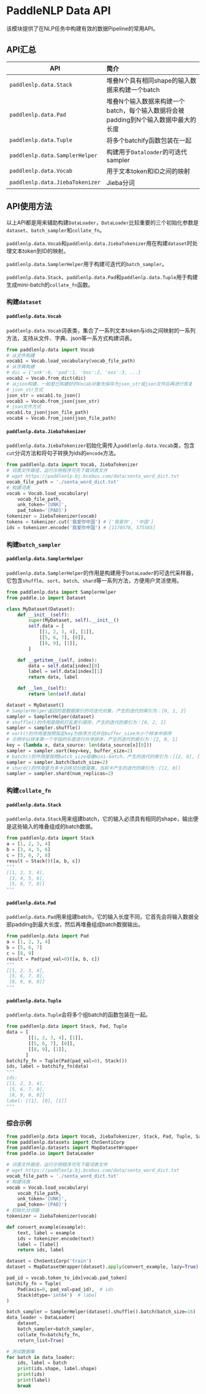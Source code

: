 # PaddleNLP Data API

该模块提供了在NLP任务中构建有效的数据Pipeline的常用API。

## API汇总

| API                             | 简介                                       |
| ------------------------------- | :----------------------------------------- |
| `paddlenlp.data.Stack`          | 堆叠N个具有相同shape的输入数据来构建一个batch |
| `paddlenlp.data.Pad`            | 堆叠N个输入数据来构建一个batch，每个输入数据将会被padding到N个输入数据中最大的长度 |
| `paddlenlp.data.Tuple`          | 将多个batchify函数包装在一起 |
| `paddlenlp.data.SamplerHelper`  | 构建用于`Dataloader`的可迭代sampler |
| `paddlenlp.data.Vocab`          | 用于文本token和ID之间的映射 |
| `paddlenlp.data.JiebaTokenizer` | Jieba分词 |

## API使用方法

以上API都是用来辅助构建`DataLoader`，`DataLoader`比较重要的三个初始化参数是`dataset`、`batch_sampler`和`collate_fn`。

`paddlenlp.data.Vocab`和`paddlenlp.data.JiebaTokenizer`用在构建`dataset`时处理文本token到ID的映射。

`paddlenlp.data.SamplerHelper`用于构建可迭代的`batch_sampler`。

`paddlenlp.data.Stack`、`paddlenlp.data.Pad`和`paddlenlp.data.Tuple`用于构建生成mini-batch的`collate_fn`函数。

### 构建`dataset`

#### `paddlenlp.data.Vocab`

`paddlenlp.data.Vocab`词表类，集合了一系列文本token与ids之间映射的一系列方法，支持从文件、字典、json等一系方式构建词表。

```python
from paddlenlp.data import Vocab
# 从文件构建
vocab1 = Vocab.load_vocabulary(vocab_file_path)
# 从字典构建
# dic = {'unk':0, 'pad':1, 'bos':2, 'eos':3, ...}
vocab2 = Vocab.from_dict(dic)
# 从json构建，一般是已构建好的Vocab对象先保存为json_str或json文件后再进行恢复
# json_str方式
json_str = vocab1.to_json()
vocab3 = Vocab.from_json(json_str)
# json文件方式
vocab1.to_json(json_file_path)
vocab4 = Vocab.from_json(json_file_path)
```

#### `paddlenlp.data.JiebaTokenizer`

`paddlenlp.data.JiebaTokenizer`初始化需传入`paddlenlp.data.Vocab`类，包含`cut`分词方法和将句子转换为ids的`encode`方法。

```python
from paddlenlp.data import Vocab, JiebaTokenizer
# 词表文件路径，运行示例程序可先下载词表文件
# wget https://paddlenlp.bj.bcebos.com/data/senta_word_dict.txt
vocab_file_path = './senta_word_dict.txt'
# 构建词表
vocab = Vocab.load_vocabulary(
    vocab_file_path,
    unk_token='[UNK]',
    pad_token='[PAD]')
tokenizer = JiebaTokenizer(vocab)
tokens = tokenizer.cut('我爱你中国') # ['我爱你', '中国']
ids = tokenizer.encode('我爱你中国') # [1170578, 575565]
```

### 构建`batch_sampler`

#### `paddlenlp.data.SamplerHelper`

`paddlenlp.data.SamplerHelper`的作用是构建用于`DataLoader`的可迭代采样器，它包含`shuffle`、`sort`、`batch`、`shard`等一系列方法，方便用户灵活使用。

```python
from paddlenlp.data import SamplerHelper
from paddle.io import Dataset

class MyDataset(Dataset):
    def __init__(self):
        super(MyDataset, self).__init__()
        self.data = [
            [[1, 2, 3, 4], [1]],
            [[5, 6, 7], [0]],
            [[8, 9], [1]],
        ]

    def __getitem__(self, index):
        data = self.data[index][0]
        label = self.data[index][1]
        return data, label

    def __len__(self):
        return len(self.data)

dataset = MyDataset()
# SamplerHelper返回的是数据索引的可迭代对象，产生的迭代的索引为：[0, 1, 2]
sampler = SamplerHelper(dataset)
# shuffle()的作用是随机打乱索引顺序，产生的迭代的索引为：[0, 2, 1]
sampler = sampler.shuffle()
# sort()的作用是按照指定key为排序方式并在buffer_size大小个样本中排序
# 示例中以样本第一个字段的长度进行升序排序，产生的迭代的索引为：[2, 0, 1]
key = (lambda x, data_source: len(data_source[x][0]))
sampler = sampler.sort(key=key, buffer_size=2)
# batch()的作用是按照batch_size组建mini-batch，产生的迭代的索引为：[[2, 0], [1]]
sampler = sampler.batch(batch_size=2)
# shard()的作用是为多卡训练切分数据集，当前卡产生的迭代的索引为：[[2, 0]]
sampler = sampler.shard(num_replicas=2)
```

### 构建`collate_fn`

#### `paddlenlp.data.Stack`

`paddlenlp.data.Stack`用来组建batch，它的输入必须具有相同的shape，输出便是这些输入的堆叠组成的batch数据。

```python
from paddlenlp.data import Stack
a = [1, 2, 3, 4]
b = [3, 4, 5, 6]
c = [5, 6, 7, 8]
result = Stack()([a, b, c])
"""
[[1, 2, 3, 4],
 [3, 4, 5, 6],
 [5, 6, 7, 8]]
"""
```

#### `paddlenlp.data.Pad`

`paddlenlp.data.Pad`用来组建batch，它的输入长度不同，它首先会将输入数据全部padding到最大长度，然后再堆叠组成batch数据输出。

```python
from paddlenlp.data import Pad
a = [1, 2, 3, 4]
b = [5, 6, 7]
c = [8, 9]
result = Pad(pad_val=0)([a, b, c])
"""
[[1, 2, 3, 4],
 [5, 6, 7, 0],
 [8, 9, 0, 0]]
"""
```

#### `paddlenlp.data.Tuple`

`paddlenlp.data.Tuple`会将多个组batch的函数包装在一起。

```python
from paddlenlp.data import Stack, Pad, Tuple
data = [
        [[1, 2, 3, 4], [1]],
        [[5, 6, 7], [0]],
        [[8, 9], [1]],
       ]
batchify_fn = Tuple(Pad(pad_val=0), Stack())
ids, label = batchify_fn(data)
"""
ids:
[[1, 2, 3, 4],
 [5, 6, 7, 0],
 [8, 9, 0, 0]]
label: [[1], [0], [1]]
"""
```

### 综合示例

```python
from paddlenlp.data import Vocab, JiebaTokenizer, Stack, Pad, Tuple, SamplerHelper
from paddlenlp.datasets import ChnSentiCorp
from paddlenlp.datasets import MapDatasetWrapper
from paddle.io import DataLoader

# 词表文件路径，运行示例程序可先下载词表文件
# wget https://paddlenlp.bj.bcebos.com/data/senta_word_dict.txt
vocab_file_path = './senta_word_dict.txt'
# 构建词表
vocab = Vocab.load_vocabulary(
    vocab_file_path,
    unk_token='[UNK]',
    pad_token='[PAD]')
# 初始化分词器
tokenizer = JiebaTokenizer(vocab)

def convert_example(example):
    text, label = example
    ids = tokenizer.encode(text)
    label = [label]
    return ids, label

dataset = ChnSentiCorp('train')
dataset = MapDatasetWrapper(dataset).apply(convert_example, lazy=True)

pad_id = vocab.token_to_idx[vocab.pad_token]
batchify_fn = Tuple(
    Pad(axis=0, pad_val=pad_id),  # ids
    Stack(dtype='int64')  # label
)

batch_sampler = SamplerHelper(dataset).shuffle().batch(batch_size=16)
data_loader = DataLoader(
    dataset,
    batch_sampler=batch_sampler,
    collate_fn=batchify_fn,
    return_list=True)

# 测试数据集
for batch in data_loader:
    ids, label = batch
    print(ids.shape, label.shape)
    print(ids)
    print(label)
    break
```
